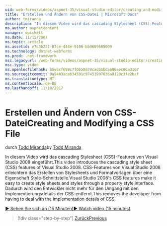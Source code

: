 ```yaml
---
uid: web-forms/videos/aspnet-35/visual-studio-editor/creating-and-modifying-a-css-file
title: "Erstellen und Ändern von CSS-Datei | Microsoft Docs"
author: tmiranda
description: "In diesem Video wird das cascading Stylesheet (CSS)-Features von Visual Studio 2008 eingeführt. Visual Studio 2008 CSS-Features erleichtern die Stylesheets erstellen ein..."
ms.author: aspnetcontent
manager: wpickett
ms.date: 11/15/2007
ms.topic: article
ms.assetid: e7c3b221-87ce-444e-9106-bb0609665009
ms.technology: dotnet-webforms
ms.prod: .net-framework
msc.legacyurl: /web-forms/videos/aspnet-35/visual-studio-editor/creating-and-modifying-a-css-file
msc.type: video
ms.openlocfilehash: b5e6cf098c7f0b58d70cadb5bda606eec06a3167
ms.sourcegitcommit: 9a9483aceb34591c97451997036a9120c3fe2baf
ms.translationtype: MT
ms.contentlocale: de-DE
ms.lasthandoff: 11/10/2017
---
```

<a name="creating-and-modifying-a-css-file"></a><span data-ttu-id="efb86-104">Erstellen und Ändern von CSS-Datei</span><span class="sxs-lookup"><span data-stu-id="efb86-104">Creating and Modifying a CSS File</span></span>
====================
<span data-ttu-id="efb86-105">durch [Todd Miranda](https://github.com/tmiranda)</span><span class="sxs-lookup"><span data-stu-id="efb86-105">by [Todd Miranda](https://github.com/tmiranda)</span></span>

<span data-ttu-id="efb86-106">In diesem Video wird das cascading Stylesheet (CSS)-Features von Visual Studio 2008 eingeführt.</span><span class="sxs-lookup"><span data-stu-id="efb86-106">This video introduces the cascading style sheet (CSS) features of Visual Studio 2008.</span></span> <span data-ttu-id="efb86-107">CSS-Features von Visual Studio 2008 erleichtern das Erstellen von Stylesheets und Formatvorlagen über eine Eigenschaft Style-Schnittstelle.</span><span class="sxs-lookup"><span data-stu-id="efb86-107">Visual Studio 2008's CSS features make it easy to create style sheets and styles through a property style interface.</span></span> <span data-ttu-id="efb86-108">Dadurch wird den Entwickler nicht mehr für den Umgang mit den Implementierungsdetails der CSS-entfernt.</span><span class="sxs-lookup"><span data-stu-id="efb86-108">This removes the developer from having to deal with the implementation details of CSS.</span></span>

[<span data-ttu-id="efb86-109">&#9654; Sehen Sie sich an (15 Minuten)</span><span class="sxs-lookup"><span data-stu-id="efb86-109">&#9654; Watch video (15 minutes)</span></span>](https://channel9.msdn.com/Blogs/ASP-NET-Site-Videos/creating-and-modifying-a-css-file)

>[!div class="step-by-step"]
[<span data-ttu-id="efb86-110">Zurück</span><span class="sxs-lookup"><span data-stu-id="efb86-110">Previous</span></span>](quick-tour-of-the-visual-studio-2008-integrated-development-environment.md)
